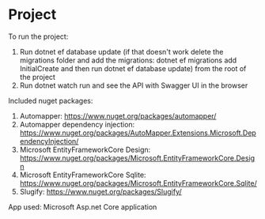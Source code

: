 # Project

To run the project:

1. Run dotnet ef database update (if that doesn't work delete the migrations folder and add the migrations: dotnet ef migrations add InitialCreate and then run dotnet ef database update) from the root of the project
2. Run dotnet watch run and see the API with Swagger UI in the browser

Included nuget packages:
1. Automapper: https://www.nuget.org/packages/automapper/
2. Automapper dependency injection: https://www.nuget.org/packages/AutoMapper.Extensions.Microsoft.DependencyInjection/
3. Microsoft EntityFrameworkCore Design: https://www.nuget.org/packages/Microsoft.EntityFrameworkCore.Design
4. Microsoft EntityFrameworkCore Sqlite: https://www.nuget.org/packages/Microsoft.EntityFrameworkCore.Sqlite/
5. Slugify: https://www.nuget.org/packages/Slugify/

App used: Microsoft Asp.net Core application
